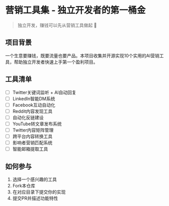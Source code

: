 # 营销工具集 - 独立开发者的第一桶金

> 独立开发，赚钱可以先从营销工具做起 🚀

## 项目背景
一个生意要赚钱，既要流量也要产品。本项目收集并开源实现10个实用的AI营销工具，帮助独立开发者快速上手第一个盈利项目。

## 工具清单
- [ ] Twitter关键词监听 + AI自动回复
- [ ] LinkedIn智能DM系统  
- [ ] Facebook互动自动化
- [ ] Reddit内容发现工具
- [ ] 自动化反链建设
- [ ] YouTube转文章发布系统
- [ ] Twitter内容矩阵管理
- [ ] 跨平台内容转换工具
- [ ] 影响者营销匹配系统
- [ ] 智能邮箱提取工具

## 如何参与
1. 选择一个感兴趣的工具
2. Fork本仓库
3. 在对应目录下提交你的实现
4. 提交PR并描述功能特性